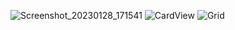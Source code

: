 ![Screenshot_20230128_171541](https://user-images.githubusercontent.com/101534144/215261282-a9d5dd5f-3480-4f6b-aab0-8faee86052ae.png)
![CardView](https://user-images.githubusercontent.com/101534144/222365128-a85ba423-7483-4c48-a497-a35c192e8198.jpg)
![Grid](https://user-images.githubusercontent.com/101534144/222365142-dfc44359-c52c-4d15-9db7-d019e5b403a5.jpg)
